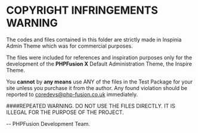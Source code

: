 COPYRIGHT INFRINGEMENTS WARNING
==
The codes and files contained in this folder are strictly made in Inspinia Admin Theme which was for commercial purposes. 

The files were included for references and inspiration purposes only for the development of the **PHPFusion X** Default Administration Theme, the Inspire Theme. 

You **cannot** by **any means** use ANY of the files in the Test Package for your site unless you purchase it from the author. Any found violation should be reported to coredevs@php-fusion.co.uk immediately.

####REPEATED WARNING.
DO NOT USE THE FILES DIRECTLY. IT IS ILLEGAL FOR THE PURPOSE OF THE PROJECT.

-- PHPFusion Development Team.
